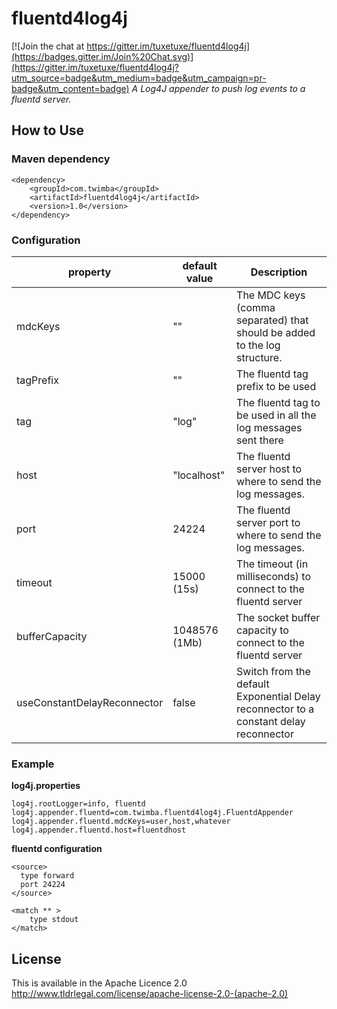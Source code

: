 # fluentd4log4j

[![Join the chat at https://gitter.im/tuxetuxe/fluentd4log4j](https://badges.gitter.im/Join%20Chat.svg)](https://gitter.im/tuxetuxe/fluentd4log4j?utm_source=badge&utm_medium=badge&utm_campaign=pr-badge&utm_content=badge)
_A Log4J appender to push log events to a fluentd server._

## How to Use

### Maven dependency
```
<dependency>
    <groupId>com.twimba</groupId>
    <artifactId>fluentd4log4j</artifactId>
	<version>1.0</version>
</dependency>
```

### Configuration
| property      | default value    | Description  |
| ------------- |------------------| -------------|
| mdcKeys | "" | The MDC keys (comma separated) that should be added to the log structure. |
| tagPrefix | ""| The fluentd tag prefix to be used |
| tag | "log" | The fluentd tag to be used in all the log messages sent there |
| host | "localhost" | The fluentd server host to where to send the log messages. |
| port | 24224 | The fluentd server port to where to send the log messages. |
| timeout | 15000 (15s) | The timeout (in milliseconds) to connect to the fluentd server|
| bufferCapacity | 1048576 (1Mb) | The socket buffer capacity to connect to the fluentd server |
| useConstantDelayReconnector| false | Switch from the default Exponential Delay reconnector to a constant delay reconnector |

### Example
**log4j.properties**
```
log4j.rootLogger=info, fluentd
log4j.appender.fluentd=com.twimba.fluentd4log4j.FluentdAppender
log4j.appender.fluentd.mdcKeys=user,host,whatever
log4j.appender.fluentd.host=fluentdhost
```
**fluentd configuration**
```
<source>
  type forward
  port 24224
</source>

<match ** >
	type stdout
</match>
```

## License
This is available in the Apache Licence 2.0
http://www.tldrlegal.com/license/apache-license-2.0-(apache-2.0)
